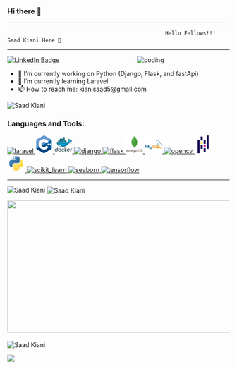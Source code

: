 ### Hi there 👋
<html><hr></html>
                                                      
                                                      
                                                      Hello Fellows!!! Saad Kiani Here 👋 


<html><hr></html>
                           


  <img align="right" alt="coding" src="https://media.giphy.com/media/M9gbBd9nbDrOTu1Mqx/giphy.gif" width="210"/>
<div id="header" align="left">
  <div id="badges">
    <a href="https://www.linkedin.com/in/videoediting-whiteboardanimation/">
      <img src="https://img.shields.io/badge/LinkedIn-blue?style=for-the-badge&logo=linkedin&logoColor=white" alt="LinkedIn Badge"/>
    </a>

- 🔭 I’m currently working on Python (Django, Flask, and fastApi)
- 🌱 I’m currently learning Laravel  
- 📫 How to reach me: kianisaad5@gmail.com
<p>
  <img src="https://komarev.com/ghpvc/?username=Saad-Ramzan-Kiani&label=Profile%20views&color=0e75b6&style=flat" alt="Saad Kiani" />
</p>
<h3 align="left">Languages and Tools:</h3>
<p align="left">
  <a href="https://laravel.com/" target="_blank" rel="noreferrer">
    <img src="https://upload.wikimedia.org/wikipedia/commons/9/9a/Laravel.svg" alt="laravel" width="40" height="40"/>
</a>
  <a href="https://www.w3schools.com/cpp/" target="_blank" rel="noreferrer">
    <img src="https://raw.githubusercontent.com/devicons/devicon/master/icons/cplusplus/cplusplus-original.svg" alt="cplusplus" width="40" height="40"/>
  </a>
  <a href="https://www.docker.com/" target="_blank" rel="noreferrer">
    <img src="https://raw.githubusercontent.com/devicons/devicon/master/icons/docker/docker-original-wordmark.svg" alt="docker" width="40" height="40"/>
  </a>
  <a href="https://www.djangoproject.com/" target="_blank" rel="noreferrer">
    <img src="https://upload.wikimedia.org/wikipedia/commons/7/75/Django_logo.svg" alt="django" width="40" height="40"/>
</a>
  <a href="https://flask.palletsprojects.com/" target="_blank" rel="noreferrer">
    <img src="https://www.vectorlogo.zone/logos/pocoo_flask/pocoo_flask-icon.svg" alt="flask" width="40" height="40"/>
  </a>
  <a href="https://www.mongodb.com/" target="_blank" rel="noreferrer">
    <img src="https://raw.githubusercontent.com/devicons/devicon/master/icons/mongodb/mongodb-original-wordmark.svg" alt="mongodb" width="40" height="40"/>
  </a>
  <a href="https://www.mysql.com/" target="_blank" rel="noreferrer">
    <img src="https://raw.githubusercontent.com/devicons/devicon/master/icons/mysql/mysql-original-wordmark.svg" alt="mysql" width="40" height="40"/>
  </a>
  <a href="https://opencv.org/" target="_blank" rel="noreferrer">
    <img src="https://www.vectorlogo.zone/logos/opencv/opencv-icon.svg" alt="opencv" width="40" height="40"/>
  </a>
  <a href="https://pandas.pydata.org/" target="_blank" rel="noreferrer">
    <img src="https://raw.githubusercontent.com/devicons/devicon/2ae2a900d2f041da66e950e4d48052658d850630/icons/pandas/pandas-original.svg" alt="pandas" width="40" height="40"/>
  </a>
  <a href="https://www.python.org" target="_blank" rel="noreferrer">
    <img src="https://raw.githubusercontent.com/devicons/devicon/master/icons/python/python-original.svg" alt="python" width="40" height="40"/>
  </a>
  <a href="https://scikit-learn.org/" target="_blank" rel="noreferrer">
    <img src="https://upload.wikimedia.org/wikipedia/commons/0/05/Scikit_learn_logo_small.svg" alt="scikit_learn" width="40" height="40"/>
  </a>
  <a href="https://seaborn.pydata.org/" target="_blank" rel="noreferrer">
    <img src="https://seaborn.pydata.org/_images/logo-mark-lightbg.svg" alt="seaborn" width="40" height="40"/>
  </a>
  <a href="https://www.tensorflow.org" target="_blank" rel="noreferrer">
    <img src="https://www.vectorlogo.zone/logos/tensorflow/tensorflow-icon.svg" alt="tensorflow" width="40" height="40"/>
  </a>
</p>



  </div>


<html><hr></html>
<p><img align="left" src="https://github-readme-stats.vercel.app/api/top-langs?username=Saad-Ramzan-Kiani&show_icons=true&locale=en&layout=compact" alt="Saad Kiani" /></p>

<p>&nbsp;<img align="center" src="https://github-readme-stats.vercel.app/api?username=Saad-Ramzan-Kiani&show_icons=true&locale=en" alt="Saad Kiani" /></p>

 <div align="center">
<img src="https://media.giphy.com/media/dWesBcTLavkZuG35MI/giphy.gif" width="600" height="300"/>
</div>
<p><img align="center" src="https://github-readme-streak-stats.herokuapp.com/?user=Saad-Ramzan-Kiani&" alt="Saad Kiani" /></p>

<!--
**Saad-Ramzan-Kiani/Saad-Ramzan-Kiani** is a ✨ _special_ ✨ repository because its `README.md` (this file) appears on your GitHub profile.

Here are some ideas to get you started:

- 👯 I’m looking to collaborate on ...
- 🤔 I’m looking for help with ...
- 💬 Ask me about ...

- 😄 Pronouns: ...
- ⚡ Fun fact: ...
-->


![](https://hit.yhype.me/github/profile?user_id=88816936)
